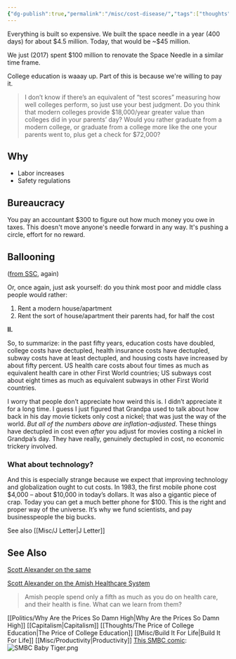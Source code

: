 ```yaml
---
{"dg-publish":true,"permalink":"/misc/cost-disease/","tags":["thoughts","capitalism"],"noteIcon":1}
---
```



Everything is built so expensive.
We built the space needle in a year (400 days) for about \$4.5 million. Today, that would be ~\$45 million. 

We just (2017) spent $100 million to renovate the Space Needle in a similar time frame.

College education is waaay up.
Part of this is because we're willing to pay it. 

> I don’t know if there’s an equivalent of “test scores” measuring how well colleges perform, so just use your best judgment. Do you think that modern colleges provide $18,000/year greater value than colleges did in your parents’ day? Would you rather graduate from a modern college, or graduate from a college more like the one your parents went to, plus get a check for $72,000?

## Why
* Labor increases
* Safety regulations

## Bureaucracy

You pay an accountant $300 to figure out how much money you owe in taxes. This doesn't move anyone's needle forward in any way. It's pushing a circle, effort for no reward.

## Ballooning
([from SSC](https://slatestarcodex.com/2017/02/09/considerations-on-cost-disease/), again)

Or, once again, just ask yourself: do you think most poor and middle class people would rather:

1. Rent a modern house/apartment  
2. Rent the sort of house/apartment their parents had, for half the cost

**II.**

So, to summarize: in the past fifty years, education costs have doubled, college costs have dectupled, health insurance costs have dectupled, subway costs have at least dectupled, and housing costs have increased by about fifty percent. US health care costs about four times as much as equivalent health care in other First World countries; US subways cost about eight times as much as equivalent subways in other First World countries.

I worry that people don’t appreciate how weird this is. I didn’t appreciate it for a long time. I guess I just figured that Grandpa used to talk about how back in his day movie tickets only cost a nickel; that was just the way of the world. _But all of the numbers above are inflation-adjusted_. These things have dectupled in cost even _after_ you adjust for movies costing a nickel in Grandpa’s day. They have really, genuinely dectupled in cost, no economic trickery involved.

### What about technology?
And this is especially strange because we expect that improving technology and globalization ought to cut costs. In 1983, the first mobile phone cost $4,000 – about $10,000 in today’s dollars. It was also a gigantic piece of crap. Today you can get a much better phone for $100. This is the right and proper way of the universe. It’s why we fund scientists, and pay businesspeople the big bucks.

See also [[Misc/J Letter\|J Letter]]

## See Also
[Scott Alexander on the same](https://slatestarcodex.com/2017/02/09/considerations-on-cost-disease/)

[Scott Alexander on the Amish Healthcare System](https://slatestarcodex.com/2020/04/20/the-amish-health-care-system/) 
> Amish people spend only a fifth as much as you do on health care, and their health is fine. What can we learn from them?

[[Politics/Why Are the Prices So Damn High\|Why Are the Prices So Damn High]]
[[Capitalism\|Capitalism]]
[[Thoughts/The Price of College Education\|The Price of College Education]]
[[Misc/Build It For Life\|Build It For Life]]
[[Misc/Productivity\|Productivity]]
[This SMBC comic](https://www.smbc-comics.com/comic/college-level-mathematics): 
![SMBC Baby Tiger.png](/img/user/img/SMBC%20Baby%20Tiger.png)